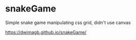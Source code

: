 # snakeGame

Simple snake game manipulating css grid, didn't use canvas

https://dwimagb.github.io/snakeGame/
